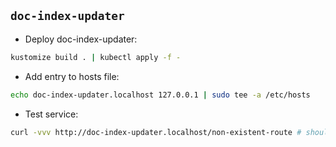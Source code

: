 ## `doc-index-updater`

- Deploy doc-index-updater:

```bash
kustomize build . | kubectl apply -f -
```

- Add entry to hosts file:

```bash
echo doc-index-updater.localhost 127.0.0.1 | sudo tee -a /etc/hosts
```

- Test service:

```bash
curl -vvv http://doc-index-updater.localhost/non-existent-route # should be 404
```
